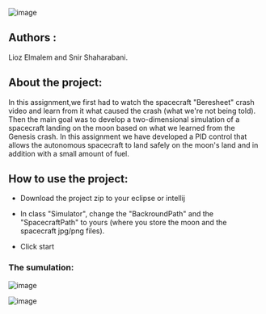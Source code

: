 ![image](https://user-images.githubusercontent.com/46107190/82121899-0f421180-9799-11ea-8973-b4b6b1b8ba33.png)


## Authors : 

Lioz Elmalem and Snir Shaharabani.

## About the project:

In this assignment,we first had to watch the spacecraft "Beresheet" crash video and learn from it what caused the crash (what we're not being told).
Then the main goal was to develop a two-dimensional simulation of a spacecraft landing on the moon based on what we learned from the Genesis crash.
In this assignment we have developed a PID control that allows the autonomous spacecraft to land safely on the moon's land and in addition with a small amount of fuel. 


## How to use the project:

* Download the project zip to your eclipse or intellij

* In class "Simulator", change the "BackroundPath" and the "SpacecraftPath" to yours (where you store the moon and the spacecraft jpg/png files).

* Click start

### The sumulation:

![image](https://user-images.githubusercontent.com/46107190/82121931-3862a200-9799-11ea-8cc5-e11547b87ac2.png)

![image](https://user-images.githubusercontent.com/46107190/82121943-4ca69f00-9799-11ea-8bd2-c3338eb40016.png)


